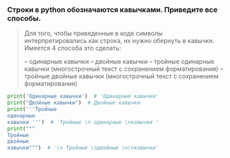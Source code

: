 ### Строки в python обозначаются кавычками. Приведите все способы.

> Для того, чтобы приведенные в коде символы интерпретировались как строка, их нужно обернуть в кавычки. Имеется 4 способа это сделать:
>
> – одинарные кавычки
> – двойные кавычки
> – тройные одинарные кавычки (многострочный текст с сохранением форматирования)
> – тройные двойные кавычки (многострочный текст с сохранением форматирования)

```python
print('Одинарные кавычки')  # 'Одинарные кавычки'
print("Двойные кавычки")  # Двойные кавычки
print('''Тройные
одинарные
кавычки ''')  # 'Тройные \n одинарные \nкавычки '
print("""
Тройные
двойные
кавычки""")  # '\n Тройные \nдвойные \n\nкавычки'
```
